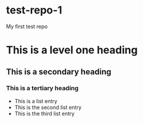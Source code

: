 test-repo-1
===========

My first test repo

# This is a level one heading
## This is a secondary heading
### This is a tertiary heading

* This is a list entry
* This is the second list entry
* This is the third list entry
